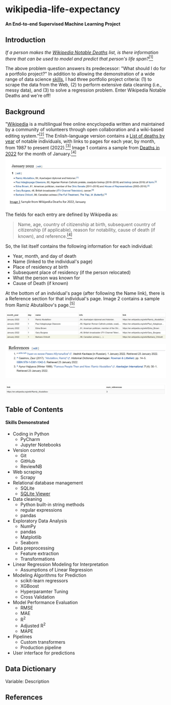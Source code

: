 # wikipedia-life-expectancy
#### An End-to-end Supervised Machine Learning Project




## Introduction
*If a person makes the [Wikipedia Notable Deaths](https://en.wikipedia.org/wiki/Deaths_in_2022) list, is there information there that can be used to model and predict that person's life span?*[<sup>[1]</sup>](#ref1)

The above problem question answers its predecessor: "What should I do for a portfolio project?"  In addition to allowing the demonstration of a wide range of data science [skills](#skills), I had three
 portfolio project criteria: (1) to scrape the data from the Web, (2) to perform extensive data cleaning (i.e., messy data), and (3) to solve a regression problem.  Enter Wikipedia Notable Deaths and we're off!


## Background
"[Wikipedia](https://en.wikipedia.org/wiki/Wikipedia) is a multilingual free online encyclopedia written and maintained by a community of volunteers through open collaboration and a wiki-based editing system."[<sup>[2]</sup>](#ref2)  The Enlish-language version contains a [List of deaths by year](https://en.wikipedia.org/wiki/Lists_of_deaths_by_year) of notable individuals, with links to pages for each year, by month, from 1987 to present (2022).[<sup>[3]</sup>](#ref3)  Image 1 contains a sample from [Deaths in 2022](https://en.wikipedia.org/wiki/Deaths_in_2022) for the month of January.[<sup>[4]</sup>](#ref4)
![wp_snippet.jpg](wp_snippet.jpg)  
The fields for each entry are defined by Wikipedia as:
> Name, age, country of citizenship at birth, subsequent country of citizenship (if applicable), reason for notability, cause of death (if known), and reference.[<sup>[4]</sup>](#ref4)
  
So, the list itself contains the following information for each individual:
- Year, month, and day of death
- Name (linked to the individual's page)
- Place of residency at birth
- Subsequent place of residency (if the person relocated)
- What the person was known for
- Cause of Death (if known)  

At the bottom of an indvidual's page (after following the Name link), there is a Reference section for that individual's page.  Image 2 contains a sample from Ramiz Abutalibov's page.[<sup>[5]</sup>](#ref5)





![sqlite_snippet1.jpg](sqlite_snippet1.jpg)

![refs_snippet.jpg](refs_snippet.jpg)

![sqlite_snippet2.jpg](sqlite_snippet2.jpg)

## Table of Contents



<a id=skills a></a>
#### Skills Demonstrated
- Coding in Python
    - PyCharm
    - Jupyter Notebooks
- Version control
    - Git
    - GitHub
    - ReviewNB
- Web scraping
    - Scrapy
- Relational database management
    - SQLite
    - [SQLite Viewer](https://inloop.github.io/sqlite-viewer/)
- Data cleaning
    - Python built-in string methods
    - regular expressions
    - pandas
- Exploratory Data Analysis
    - NumPy
    - pandas
    - Matplotlib
    - Seaborn
- Data preprocessing
    - Feature extraction
    - Transformations
- Linear Regression Modeling for Interpretation
    - Assumptions of Linear Regression
- Modeling Algorithms for Prediction
    - scikit-learn regressors
    - XGBoost
    - Hyperparamter Tuning
    - Cross Validation
- Model Performance Evaluation
    - RMSE
    - MAE
    - R<sup>2</sup>
    - Adjusted R<sup>2</sup>
    - MAPE
- Pipelines
    - Custom transformers
    - Production pipeline
- User interface for predictions

## Data Dictionary
Variable: Description




## References
